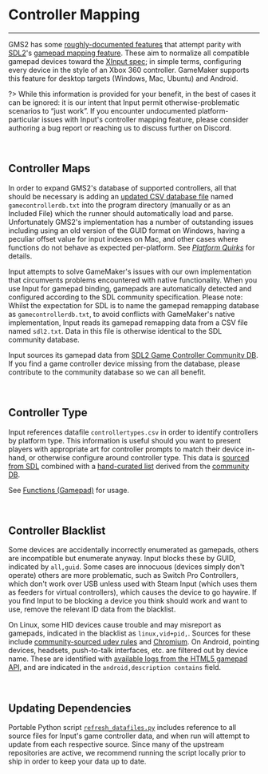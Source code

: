 # Controller Mapping

---

GMS2 has some [roughly-documented features](https://manual.yoyogames.com/#t=GameMaker_Language%252FGML_Reference%252FGame_Input%252FGamePad_Input%252Fgamepad_test_mapping.htm) that attempt parity with [SDL2](https://github.com/libsdl-org/SDL)'s [gamepad mapping feature](https://wiki.libsdl.org/CategoryGameController). These aim to normalize all compatible gamepad devices toward the [XInput spec](https://en.wikipedia.org/wiki/DirectInput#XInput); in simple terms, configuring every device in the style of an Xbox 360 controller. GameMaker supports this feature for desktop targets (Windows, Mac, Ubuntu) and Android.

?> While this information is provided for your benefit, in the best of cases it can be ignored: it is our intent that Input permit otherwise-problematic scenarios to “just work”. If you encounter undocumented platform-particular issues with Input's controller mapping feature, please consider authoring a bug report or reaching us to discuss further on Discord.

&nbsp;

## Controller Maps

In order to expand GMS2's database of supported controllers, all that should be necessary is adding an [updated CSV database file](https://github.com/gabomdq/SDL_GameControllerDB) named `gamecontrollerdb.txt` into the program directory (manually or as an Included File) which the runner should automatically load and parse. Unfortunately GMS2's implementation has a number of outstanding issues including using an old version of the GUID format on Windows, having a peculiar offset value for input indexes on Mac, and other cases where functions do not behave as expected per-platform. See [_Platform Quirks_](Platform-Quirks) for details.

Input attempts to solve GameMaker's issues with our own implementation that circumvents problems encountered with native functionality. When you use Input for gamepad binding, gamepads are automatically detected and configured according to the SDL community specification. Please note: Whilst the expectation for SDL is to name the gamepad remapping database as `gamecontrollerdb.txt`, to avoid conflicts with GameMaker's native implementation, Input reads its gamepad remapping data from a CSV file named `sdl2.txt`. Data in this file is otherwise identical to the SDL community database.

Input sources its gamepad data from  [SDL2 Game Controller Community DB](https://github.com/gabomdq/SDL_GameControllerDB). If you find a game controller device missing from the database, please contribute to the community database so we can all benefit.

&nbsp;

## Controller Type

Input references datafile `controllertypes.csv` in order to identify controllers by platform type. This information is useful should you want to present players with appropriate art for controller prompts to match their device in-hand, or otherwise configure around controller type. This data is [sourced from SDL](https://github.com/libsdl-org/SDL/blob/main/src/joystick/controller_type.h) combined with a [hand-curated list](https://github.com/JujuAdams/Input/tree/community-data) derived from the [community DB](https://github.com/gabomdq/SDL_GameControllerDB).

See [Functions (Gamepad)](Functions-(Gamepad)#input_gamepad_get_typegamepadindex) for usage.

&nbsp;

## Controller Blacklist

Some devices are accidentally incorrectly enumerated as gamepads, others are incompatible but enumerate anyway. Input blocks these by GUID, indicated by `all,guid`. Some cases are innocuous (devices simply don't operate) others are more problematic, such as Switch Pro Controllers, which don't work over USB unless used with Steam Input (which uses them as feeders for virtual controllers), which causes the device to go haywire. If you find Input to be blocking a device you think should work and want to use, remove the relevant ID data from the blacklist.

On Linux, some HID devices cause trouble and may misreport as gamepads, indicated in the blacklist as `linux,vid+pid,`. Sources for these include [community-sourced udev rules](https://github.com/denilsonsa/udev-joystick-blacklist/blob/master/generate_rules.py) and [Chromium](https://github.com/chromium/chromium/blob/master/device/gamepad/gamepad_blocklist.cc). On Android, pointing devices, headsets, push-to-talk interfaces, etc. are filtered out by device name. These are identified with [available logs from the HTML5 gamepad API](https://web.archive.org/web/20210222080234/https://gamepad-tester.com/logs/controllers), and are indicated in the `android,description contains` field.

&nbsp;

## Updating Dependencies

Portable Python script [`refresh_datafiles.py`](https://github.com/JujuAdams/Input/blob/master/refresh_datafiles.py) includes reference to all source files for Input's game controller data, and when run will attempt to update from each respective source. Since many of the upstream repositories are active, we recommend running the script locally prior to ship in order to keep your data up to date.
